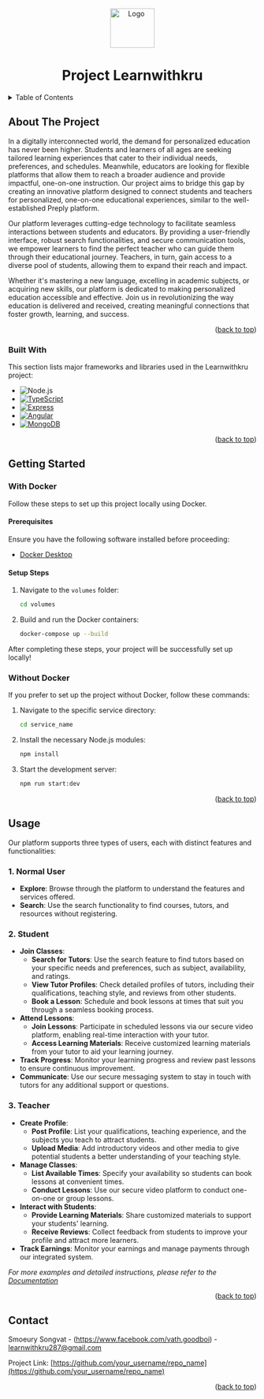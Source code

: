 <!-- Improved compatibility of back to top link: See: https://github.com/othneildrew/Best-README-Template/pull/73 -->
<a name="readme-top"></a>
<!--
*** Thanks for checking out the Best-README-Template. If you have a suggestion
*** that would make this better, please fork the repo and create a pull request
*** or simply open an issue with the tag "enhancement".
*** Don't forget to give the project a star!
*** Thanks again! Now go create something AMAZING! :D
-->



<!-- PROJECT SHIELDS -->
<!--
*** I'm using markdown "reference style" links for readability.
*** Reference links are enclosed in brackets [ ] instead of parentheses ( ).
*** See the bottom of this document for the declaration of the reference variables
*** for contributors-url, forks-url, etc. This is an optional, concise syntax you may use.
*** https://www.markdownguide.org/basic-syntax/#reference-style-links
-->




<!-- PROJECT LOGO -->
<br />
<div align="center">
  <a href="https://github.com/othneildrew/Best-README-Template">
    <img src="https://learnwithkru.com/_next/image?url=%2FLogos%2FKruLogo.png&w=640&q=75" alt="Logo" width="90" height="80">
  </a>
  <h1 align="center">Project Learnwithkru</h1>
</div>

<!-- TABLE OF CONTENTS -->
<details>
  <summary>Table of Contents</summary>
  <ol>
    <li>
      <a href="#about-the-project">About The Project</a>
      <ul>
        <li><a href="#built-with">Built With</a></li>
      </ul>
    </li>
    <li>
      <a href="#getting-started">Getting Started</a>
      <ul>
        <li><a href="#prerequisites">Prerequisites</a></li>
        <li><a href="#installation">Installation</a></li>
      </ul>
    </li>
    <li><a href="#usage">Usage</a></li>
    <li><a href="#contact">Contact</a></li>
  </ol>
</details>

<!-- ABOUT THE PROJECT -->
## About The Project

In a digitally interconnected world, the demand for personalized education has never been higher. Students and learners of all ages are seeking tailored learning experiences that cater to their individual needs, preferences, and schedules. Meanwhile, educators are looking for flexible platforms that allow them to reach a broader audience and provide impactful, one-on-one instruction. Our project aims to bridge this gap by creating an innovative platform designed to connect students and teachers for personalized, one-on-one educational experiences, similar to the well-established Preply platform.

Our platform leverages cutting-edge technology to facilitate seamless interactions between students and educators. By providing a user-friendly interface, robust search functionalities, and secure communication tools, we empower learners to find the perfect teacher who can guide them through their educational journey. Teachers, in turn, gain access to a diverse pool of students, allowing them to expand their reach and impact.

Whether it's mastering a new language, excelling in academic subjects, or acquiring new skills, our platform is dedicated to making personalized education accessible and effective. Join us in revolutionizing the way education is delivered and received, creating meaningful connections that foster growth, learning, and success.

<p align="right">(<a href="#readme-top">back to top</a>)</p>

### Built With

This section lists major frameworks and libraries used in the Learnwithkru project:

* ![Node.js][Node.js]
* [![TypeScript][TypeScript]][TypeScript-url]
* [![Express][Express.js]][Express-url]
* [![Angular][Angular.io]][Angular-url]
* [![MongoDB][MongoDB]][MongoDB-url]

<p align="right">(<a href="#readme-top">back to top</a>)</p>

<!-- LINKS -->
[Node.js-url]: https://nodejs.org/
[TypeScript-url]: https://www.typescriptlang.org/
[Express-url]: https://expressjs.com/
[Angular-url]: https://angular.io/
[MongoDB-url]: https://www.mongodb.com/

## Getting Started

### With Docker

Follow these steps to set up this project locally using Docker.

#### Prerequisites

Ensure you have the following software installed before proceeding:
* [Docker Desktop](https://www.docker.com/products/docker-desktop/)

#### Setup Steps

1. Navigate to the `volumes` folder:

    ```sh
    cd volumes
    ```

2. Build and run the Docker containers:

    ```sh
    docker-compose up --build
    ```

After completing these steps, your project will be successfully set up locally!

### Without Docker

If you prefer to set up the project without Docker, follow these commands:

1. Navigate to the specific service directory:

    ```sh
    cd service_name
    ```

2. Install the necessary Node.js modules:

    ```sh
    npm install
    ```

3. Start the development server:

    ```sh
    npm run start:dev
    ```


<p align="right">(<a href="#readme-top">back to top</a>)</p>



<!-- USAGE EXAMPLES -->
## Usage

Our platform supports three types of users, each with distinct features and functionalities:

### 1. Normal User
- **Explore**: Browse through the platform to understand the features and services offered.
- **Search**: Use the search functionality to find courses, tutors, and resources without registering.

### 2. Student
- **Join Classes**: 
  - **Search for Tutors**: Use the search feature to find tutors based on your specific needs and preferences, such as subject, availability, and ratings.
  - **View Tutor Profiles**: Check detailed profiles of tutors, including their qualifications, teaching style, and reviews from other students.
  - **Book a Lesson**: Schedule and book lessons at times that suit you through a seamless booking process.
- **Attend Lessons**:
  - **Join Lessons**: Participate in scheduled lessons via our secure video platform, enabling real-time interaction with your tutor.
  - **Access Learning Materials**: Receive customized learning materials from your tutor to aid your learning journey.
- **Track Progress**: Monitor your learning progress and review past lessons to ensure continuous improvement.
- **Communicate**: Use our secure messaging system to stay in touch with tutors for any additional support or questions.

### 3. Teacher
- **Create Profile**: 
  - **Post Profile**: List your qualifications, teaching experience, and the subjects you teach to attract students.
  - **Upload Media**: Add introductory videos and other media to give potential students a better understanding of your teaching style.
- **Manage Classes**:
  - **List Available Times**: Specify your availability so students can book lessons at convenient times.
  - **Conduct Lessons**: Use our secure video platform to conduct one-on-one or group lessons.
- **Interact with Students**:
  - **Provide Learning Materials**: Share customized materials to support your students' learning.
  - **Receive Reviews**: Collect feedback from students to improve your profile and attract more learners.
- **Track Earnings**: Monitor your earnings and manage payments through our integrated system.

_For more examples and detailed instructions, please refer to the [Documentation](https://example.com)_

<p align="right">(<a href="#readme-top">back to top</a>)</p>



<!-- CONTACT -->
## Contact

Smoeury Songvat - (https://www.facebook.com/vath.goodboi) - learnwithkru287@gmail.com

Project Link: [https://github.com/your_username/repo_name](https://github.com/your_username/repo_name)

<p align="right">(<a href="#readme-top">back to top</a>)</p>




<!-- MARKDOWN LINKS & IMAGES -->
<!-- https://www.markdownguide.org/basic-syntax/#reference-style-links -->
[contributors-shield]: https://img.shields.io/github/contributors/othneildrew/Best-README-Template.svg?style=for-the-badge
[contributors-url]: https://github.com/othneildrew/Best-README-Template/graphs/contributors
[forks-shield]: https://img.shields.io/github/forks/othneildrew/Best-README-Template.svg?style=for-the-badge
[forks-url]: https://github.com/othneildrew/Best-README-Template/network/members
[stars-shield]: https://img.shields.io/github/stars/othneildrew/Best-README-Template.svg?style=for-the-badge
[stars-url]: https://github.com/othneildrew/Best-README-Template/stargazers
[issues-shield]: https://img.shields.io/github/issues/othneildrew/Best-README-Template.svg?style=for-the-badge
[issues-url]: https://github.com/othneildrew/Best-README-Template/issues
[license-shield]: https://img.shields.io/github/license/othneildrew/Best-README-Template.svg?style=for-the-badge
[license-url]: https://github.com/othneildrew/Best-README-Template/blob/master/LICENSE.txt
[linkedin-shield]: https://img.shields.io/badge/-LinkedIn-black.svg?style=for-the-badge&logo=linkedin&colorB=555
[linkedin-url]: https://linkedin.com/in/othneildrew
[product-screenshot]: images/screenshot.png
[Next.js]: https://img.shields.io/badge/next.js-000000?style=for-the-badge&logo=nextdotjs&logoColor=white
[Next-url]: https://nextjs.org/
[React.js]: https://img.shields.io/badge/React-20232A?style=for-the-badge&logo=react&logoColor=61DAFB
[React-url]: https://reactjs.org/
[Vue.js]: https://img.shields.io/badge/Vue.js-35495E?style=for-the-badge&logo=vuedotjs&logoColor=4FC08D
[Vue-url]: https://vuejs.org/
[Angular.io]: https://img.shields.io/badge/Angular-DD0031?style=for-the-badge&logo=angular&logoColor=white
[Angular-url]: https://angular.io/
[Svelte.dev]: https://img.shields.io/badge/Svelte-4A4A55?style=for-the-badge&logo=svelte&logoColor=FF3E00
[Svelte-url]: https://svelte.dev/
[Laravel.com]: https://img.shields.io/badge/Laravel-FF2D20?style=for-the-badge&logo=laravel&logoColor=white
[Laravel-url]: https://laravel.com
[Bootstrap.com]: https://img.shields.io/badge/Bootstrap-563D7C?style=for-the-badge&logo=bootstrap&logoColor=white
[Bootstrap-url]: https://getbootstrap.com
[JQuery.com]: https://img.shields.io/badge/jQuery-0769AD?style=for-the-badge&logo=jquery&logoColor=white
[JQuery-url]: https://jquery.com 

[Node.js]: https://img.shields.io/badge/Node.js-43853D?style=for-the-badge&logo=node.js&logoColor=white
[Node-url]: https://nodejs.org/
[Express.js]: https://img.shields.io/badge/Express.js-000000?style=for-the-badge&logo=express&logoColor=white
[Express-url]: https://expressjs.com/
[TypeScript]: https://img.shields.io/badge/TypeScript-007ACC?style=for-the-badge&logo=typescript&logoColor=white
[TypeScript-url]: https://www.typescriptlang.org/
[MongoDB]: https://img.shields.io/badge/MongoDB-47A248?style=for-the-badge&logo=mongodb&logoColor=white
[MongoDB-url]: https://www.mongodb.com/
